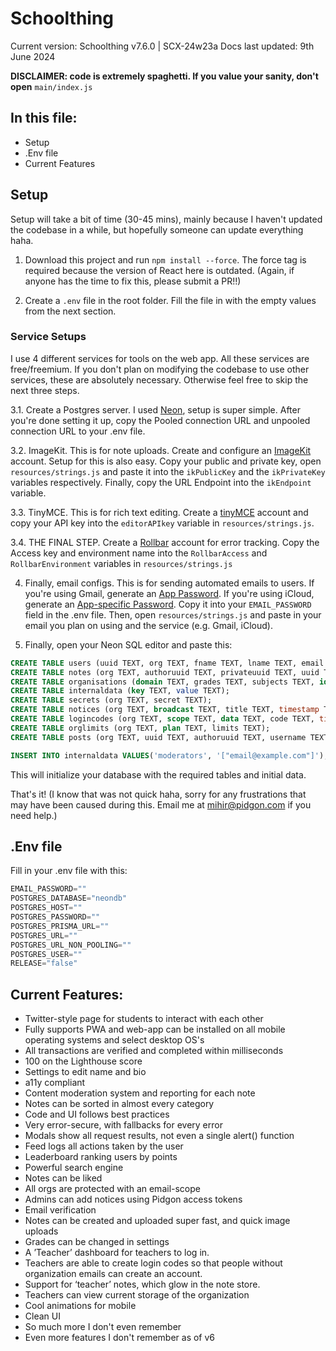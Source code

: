 # Schoolthing
Current version: Schoolthing v7.6.0 | SCX-24w23a
Docs last updated: 9th June 2024

**DISCLAIMER: code is extremely spaghetti. If you value your sanity, don't open** `main/index.js`

## In this file:
- Setup
- .Env file
- Current Features

## Setup
Setup will take a bit of time (30-45 mins), mainly because I haven't updated the codebase in a while, but hopefully someone can update everything haha.
1. Download this project and run `npm install --force`. The force tag is required because the version of React here is outdated. (Again, if anyone has the time to fix this, please submit a PR!!)

2. Create a `.env` file in the root folder. Fill the file in with the empty values from the next section.

### Service Setups
I use 4 different services for tools on the web app. All these services are free/freemium. If you don't plan on modifying the codebase to use other services, these are absolutely necessary. Otherwise feel free to skip the next three steps.

3.1. Create a Postgres server. I used [Neon](https://neon.tech), setup is super simple. After you're done setting it up, copy the Pooled connection URL and unpooled connection URL to your .env file.

3.2. ImageKit. This is for note uploads. Create and configure an [ImageKit](https://imagekit.io/) account. Setup for this is also easy. Copy your public and private key, open `resources/strings.js` and paste it into the `ikPublicKey` and the `ikPrivateKey` variables respectively. Finally, copy the URL Endpoint into the `ikEndpoint` variable.

3.3. TinyMCE. This is for rich text editing. Create a [tinyMCE](https://www.tiny.cloud/) account and copy your API key into the `editorAPIkey` variable in `resources/strings.js`.

3.4. THE FINAL STEP. Create a [Rollbar](https://rollbar.com/) account for error tracking. Copy the Access key and environment name into the `RollbarAccess` and `RollbarEnvironment` variables in `resources/strings.js`

4. Finally, email configs. This is for sending automated emails to users. If you're using Gmail, generate an [App Password](https://support.google.com/mail/answer/185833?hl=en). If you're using iCloud, generate an [App-specific Password](https://support.apple.com/en-us/102654). Copy it into your `EMAIL_PASSWORD` field in the .env file. Then, open `resources/strings.js` and paste in your email you plan on using and the service (e.g. Gmail, iCloud).

5. Finally, open your Neon SQL editor and paste this:
```sql
CREATE TABLE users (uuid TEXT, org TEXT, fname TEXT, lname TEXT, email TEXT, password TEXT, class TEXT, verified BOOLEAN, points INT, feed TEXT, notes TEXT, liked TEXT, bio TEXT, badges TEXT, teacher BOOLEAN, storage TEXT, vapid TEXT, accentcolor INT)
CREATE TABLE notes (org TEXT, authoruuid TEXT, privateuuid TEXT, uuid TEXT, fname TEXT, class TEXT, title TEXT, content TEXT, purchases INT, likes INT, imgs INT, points INT, subject TEXT, teacher BOOLEAN);
CREATE TABLE organisations (domain TEXT, grades TEXT, subjects TEXT, id TEXT, name TEXT);
CREATE TABLE internaldata (key TEXT, value TEXT);
CREATE TABLE secrets (org TEXT, secret TEXT);
CREATE TABLE notices (org TEXT, broadcast TEXT, title TEXT, timestamp TEXT, content TEXT);
CREATE TABLE logincodes (org TEXT, scope TEXT, data TEXT, code TEXT, timestamp TEXT);
CREATE TABLE orglimits (org TEXT, plan TEXT, limits TEXT);
CREATE TABLE posts (org TEXT, uuid TEXT, authoruuid TEXT, username TEXT, title TEXT, content TEXT, timestamp TEXT, replies TEXT, likes TEXT, email TEXT);

INSERT INTO internaldata VALUES('moderators', '["email@example.com"]');
```
This will initialize your database with the required tables and initial data.

That's it! (I know that was not quick haha, sorry for any frustrations that may have been caused during this. Email me at mihir@pidgon.com if you need help.)

## .Env file

Fill in your .env file with this:
```js
EMAIL_PASSWORD=""
POSTGRES_DATABASE="neondb"
POSTGRES_HOST=""
POSTGRES_PASSWORD=""
POSTGRES_PRISMA_URL=""
POSTGRES_URL=""
POSTGRES_URL_NON_POOLING=""
POSTGRES_USER=""
RELEASE="false"
```


## Current Features:
- Twitter-style page for students to interact with each other
- Fully supports PWA and web-app can be installed on all mobile operating systems and select desktop OS's
- All transactions are verified and completed within milliseconds
- 100 on the Lighthouse score
- Settings to edit name and bio
- a11y compliant
- Content moderation system and reporting for each note
- Notes can be sorted in almost every category
- Code and UI follows best practices
- Very error-secure, with fallbacks for every error
- Modals show all request results, not even a single alert() function
- Feed logs all actions taken by the user
- Leaderboard ranking users by points
- Powerful search engine
- Notes can be liked
- All orgs are protected with an email-scope
- Admins can add notices using Pidgon access tokens
- Email verification
- Notes can be created and uploaded super fast, and quick image uploads
- Grades can be changed in settings
- A ’Teacher’ dashboard for teachers to log in.
- Teachers are able to create login codes so that people without organization emails can create an account.
- Support for ‘teacher’ notes, which glow in the note store.
- Teachers can view current storage of the organization
- Cool animations for mobile
- Clean UI
- So much more I don't even remember
- Even more features I don't remember as of v6
